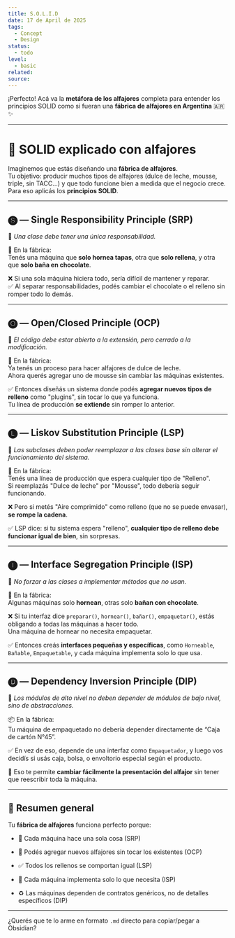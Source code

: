 ```yaml
---
title: S.O.L.I.D
date: 17 de April de 2025
tags:
  - Concept
  - Design
status:
  - todo
level:
  - basic
related: 
source:
---
```



¡Perfecto! Acá va la **metáfora de los alfajores** completa para entender los principios SOLID como si fueran una **fábrica de alfajores en Argentina** 🇦🇷✨

---

# 🧁 SOLID explicado con alfajores

Imaginemos que estás diseñando una **fábrica de alfajores**.  
Tu objetivo: producir muchos tipos de alfajores (dulce de leche, mousse, triple, sin TACC…) y que todo funcione bien a medida que el negocio crece. Para eso aplicás los **principios SOLID**.

---

## 🅢 — **Single Responsibility Principle (SRP)**

🧠 _Una clase debe tener una única responsabilidad._

🔧 En la fábrica:  
Tenés una máquina que **solo hornea tapas**, otra que **solo rellena**, y otra que **solo baña en chocolate**.

❌ Si una sola máquina hiciera todo, sería difícil de mantener y reparar.  
✅ Al separar responsabilidades, podés cambiar el chocolate o el relleno sin romper todo lo demás.

---

## 🅞 — **Open/Closed Principle (OCP)**

🧠 _El código debe estar abierto a la extensión, pero cerrado a la modificación._

🍫 En la fábrica:  
Ya tenés un proceso para hacer alfajores de dulce de leche.  
Ahora querés agregar uno de mousse sin cambiar las máquinas existentes.

✅ Entonces diseñás un sistema donde podés **agregar nuevos tipos de relleno** como "plugins", sin tocar lo que ya funciona.  
Tu línea de producción **se extiende** sin romper lo anterior.

---

## 🅛 — **Liskov Substitution Principle (LSP)**

🧠 _Las subclases deben poder reemplazar a las clases base sin alterar el funcionamiento del sistema._

🥄 En la fábrica:  
Tenés una línea de producción que espera cualquier tipo de "Relleno".  
Si reemplazás "Dulce de leche" por "Mousse", todo debería seguir funcionando.

❌ Pero si metés "Aire comprimido" como relleno (que no se puede envasar), **se rompe la cadena**.

✅ LSP dice: si tu sistema espera "relleno", **cualquier tipo de relleno debe funcionar igual de bien**, sin sorpresas.

---

## 🅘 — **Interface Segregation Principle (ISP)**

🧠 _No forzar a las clases a implementar métodos que no usan._

🥇 En la fábrica:  
Algunas máquinas solo **hornean**, otras solo **bañan con chocolate**.

❌ Si tu interfaz dice `preparar()`, `hornear()`, `bañar()`, `empaquetar()`, estás obligando a todas las máquinas a hacer todo.  
Una máquina de hornear no necesita empaquetar.

✅ Entonces creás **interfaces pequeñas y específicas**, como `Horneable`, `Bañable`, `Empaquetable`, y cada máquina implementa solo lo que usa.

---

## 🅓 — **Dependency Inversion Principle (DIP)**

🧠 _Los módulos de alto nivel no deben depender de módulos de bajo nivel, sino de abstracciones._

📦 En la fábrica:  
Tu máquina de empaquetado no debería depender directamente de “Caja de cartón N°45”.

✅ En vez de eso, depende de una interfaz como `Empaquetador`, y luego vos decidís si usás caja, bolsa, o envoltorio especial según el producto.

🔁 Eso te permite **cambiar fácilmente la presentación del alfajor** sin tener que reescribir toda la máquina.

---

## 🧠 Resumen general

Tu **fábrica de alfajores** funciona perfecto porque:

- 🔧 Cada máquina hace una sola cosa (SRP)
    
- 🧩 Podés agregar nuevos alfajores sin tocar los existentes (OCP)
    
- ✅ Todos los rellenos se comportan igual (LSP)
    
- 🔄 Cada máquina implementa solo lo que necesita (ISP)
    
- ♻️ Las máquinas dependen de contratos genéricos, no de detalles específicos (DIP)
    

---

¿Querés que te lo arme en formato `.md` directo para copiar/pegar a Obsidian?